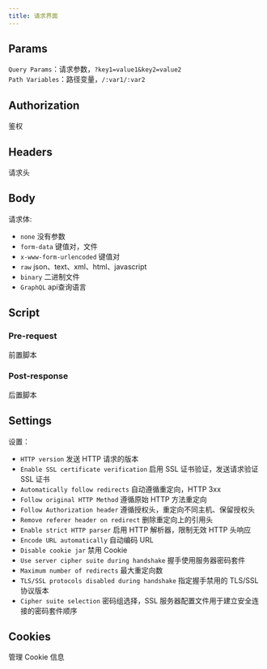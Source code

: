 ```yaml
---
title: 请求界面
---
```


## Params

`Query Params`：请求参数，`?key1=value1&key2=value2`<br>
`Path Variables`：路径变量，`/:var1/:var2`

## Authorization

鉴权

## Headers

请求头

## Body

请求体:

- `none` 没有参数
- `form-data` 键值对，文件
- `x-www-form-urlencoded` 键值对
- `raw` json、text、xml、html、javascript
- `binary` 二进制文件
- `GraphQL` api查询语言

## Script

### Pre-request

前置脚本

### Post-response

后置脚本

## Settings

设置：

- `HTTP version` 发送 HTTP 请求的版本
- `Enable SSL certificate verification` 启用 SSL 证书验证，发送请求验证 SSL 证书
- `Automatically follow redirects` 自动遵循重定向，HTTP 3xx
- `Follow original HTTP Method` 遵循原始 HTTP 方法重定向
- `Follow Authorization header` 遵循授权头，重定向不同主机、保留授权头
- `Remove referer header on redirect` 删除重定向上的引用头
- `Enable strict HTTP parser` 启用 HTTP 解析器，限制无效 HTTP 头响应
- `Encode URL automatically` 自动编码 URL
- `Disable cookie jar` 禁用 Cookie
- `Use server cipher suite during handshake` 握手使用服务器密码套件
- `Maximum number of redirects` 最大重定向数
- `TLS/SSL protocols disabled during handshake` 指定握手禁用的 TLS/SSL 协议版本
- `Cipher suite selection` 密码组选择，SSL 服务器配置文件用于建立安全连接的密码套件顺序

## Cookies

管理 Cookie 信息
